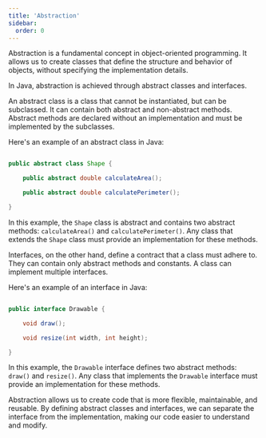 ```yaml
---
title: 'Abstraction'
sidebar:
  order: 0
---
```


 

Abstraction is a fundamental concept in object-oriented programming. It allows us to create classes that define the structure and behavior of objects, without specifying the implementation details.



In Java, abstraction is achieved through abstract classes and interfaces. 



An abstract class is a class that cannot be instantiated, but can be subclassed. It can contain both abstract and non-abstract methods. Abstract methods are declared without an implementation and must be implemented by the subclasses.



Here's an example of an abstract class in Java:



```java

public abstract class Shape {

    public abstract double calculateArea();

    public abstract double calculatePerimeter();

}

```



In this example, the `Shape` class is abstract and contains two abstract methods: `calculateArea()` and `calculatePerimeter()`. Any class that extends the `Shape` class must provide an implementation for these methods.



Interfaces, on the other hand, define a contract that a class must adhere to. They can contain only abstract methods and constants. A class can implement multiple interfaces.



Here's an example of an interface in Java:



```java

public interface Drawable {

    void draw();

    void resize(int width, int height);

}

```



In this example, the `Drawable` interface defines two abstract methods: `draw()` and `resize()`. Any class that implements the `Drawable` interface must provide an implementation for these methods.



Abstraction allows us to create code that is more flexible, maintainable, and reusable. By defining abstract classes and interfaces, we can separate the interface from the implementation, making our code easier to understand and modify.
